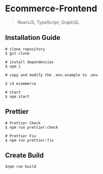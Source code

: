 # Ecommerce-Frontend

> ReactJS, TypeScript, GraphQL

## Installation Guide
```
# clone repository
$ git clone 

# install dependencies
$ npm i

# copy and modify the .env.example to .env

$ cd ecommerce

# start 
$ npm start

```

## Prettier

```
# Prettier Check 
$ npm run prettier:check

# Prettier Fix 
$ npm run prettier:fix 
```

## Create Build

```
$npm run build
```

